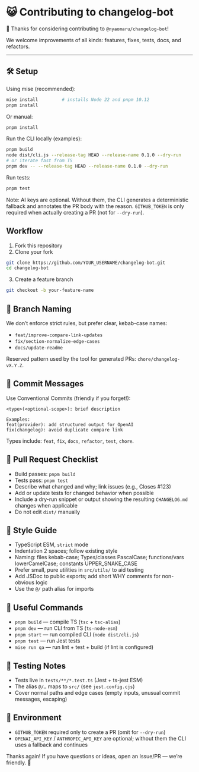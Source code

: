 # 😺 Contributing to changelog-bot

🎉 Thanks for considering contributing to `@nyaomaru/changelog-bot`!

We welcome improvements of all kinds: features, fixes, tests, docs, and refactors.

---

## 🛠 Setup

Using mise (recommended):

```sh
mise install         # installs Node 22 and pnpm 10.12
pnpm install
```

Or manual:

```sh
pnpm install
```

Run the CLI locally (examples):

```sh
pnpm build
node dist/cli.js --release-tag HEAD --release-name 0.1.0 --dry-run
# or iterate fast from TS
pnpm dev -- --release-tag HEAD --release-name 0.1.0 --dry-run
```

Run tests:

```sh
pnpm test
```

Note: AI keys are optional. Without them, the CLI generates a deterministic fallback and annotates the PR body with the reason. `GITHUB_TOKEN` is only required when actually creating a PR (not for `--dry-run`).

## Workflow

1. Fork this repository
2. Clone your fork

```sh
git clone https://github.com/YOUR_USERNAME/changelog-bot.git
cd changelog-bot
```

3. Create a feature branch

```sh
git checkout -b your-feature-name
```

## 🌱 Branch Naming

We don’t enforce strict rules, but prefer clear, kebab-case names:

- `feat/improve-compare-link-updates`
- `fix/section-normalize-edge-cases`
- `docs/update-readme`

Reserved pattern used by the tool for generated PRs: `chore/changelog-vX.Y.Z`.

## 💬 Commit Messages

Use Conventional Commits (friendly if you forget!):

```
<type>(<optional-scope>): brief description

Examples:
feat(provider): add structured output for OpenAI
fix(changelog): avoid duplicate compare link
```

Types include: `feat`, `fix`, `docs`, `refactor`, `test`, `chore`.

## 🚀 Pull Request Checklist

- Build passes: `pnpm build`
- Tests pass: `pnpm test`
- Describe what changed and why; link issues (e.g., Closes #123)
- Add or update tests for changed behavior when possible
- Include a dry-run snippet or output showing the resulting `CHANGELOG.md` changes when applicable
- Do not edit `dist/` manually

## 📏 Style Guide

- TypeScript ESM, `strict` mode
- Indentation 2 spaces; follow existing style
- Naming: files kebab-case; Types/classes PascalCase; functions/vars lowerCamelCase; constants UPPER_SNAKE_CASE
- Prefer small, pure utilities in `src/utils/` to aid testing
- Add JSDoc to public exports; add short WHY comments for non-obvious logic
- Use the `@/` path alias for imports

## 🔧 Useful Commands

- `pnpm build` — compile TS (`tsc` + `tsc-alias`)
- `pnpm dev` — run CLI from TS (`ts-node-esm`)
- `pnpm start` — run compiled CLI (`node dist/cli.js`)
- `pnpm test` — run Jest tests
- `mise run qa` — run lint + test + build (if lint is configured)

## 🧪 Testing Notes

- Tests live in `tests/**/*.test.ts` (Jest + ts-jest ESM)
- The alias `@/…` maps to `src/` (see `jest.config.cjs`)
- Cover normal paths and edge cases (empty inputs, unusual commit messages, escaping)

## 🔐 Environment

- `GITHUB_TOKEN` required only to create a PR (omit for `--dry-run`)
- `OPENAI_API_KEY` / `ANTHROPIC_API_KEY` are optional; without them the CLI uses a fallback and continues

Thanks again! If you have questions or ideas, open an Issue/PR — we’re friendly. 🚀
